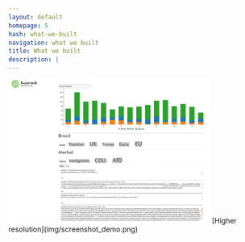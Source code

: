 ```yaml
---
layout: default
homepage: 5
hash: what-we-built
navigation: what we built
title: What we built
description: |
---
```


<img src="img/screenshot_demo.png" width="400px">
[Higher resolution](img/screenshot_demo.png)
